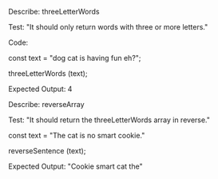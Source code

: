 Describe: threeLetterWords


Test: "It should only return words with three or more letters."

Code:

const text = "dog cat is having fun eh?";

threeLetterWords (text);

Expected Output: 4


Describe: reverseArray

Test: "It should return the threeLetterWords array in reverse."

const text = "The cat is no smart cookie."

reverseSentence (text);

Expected Output: "Cookie smart cat the"